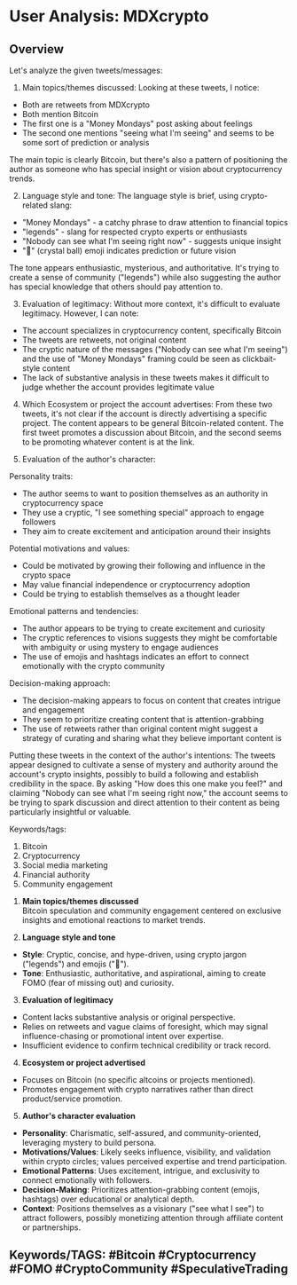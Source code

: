 # User Analysis: MDXcrypto

## Overview

<think>
Let's analyze the given tweets/messages:

1. Main topics/themes discussed:
Looking at these tweets, I notice:
- Both are retweets from MDXcrypto
- Both mention Bitcoin
- The first one is a "Money Mondays" post asking about feelings
- The second one mentions "seeing what I'm seeing" and seems to be some sort of prediction or analysis

The main topic is clearly Bitcoin, but there's also a pattern of positioning the author as someone who has special insight or vision about cryptocurrency trends.

2. Language style and tone:
The language style is brief, using crypto-related slang:
- "Money Mondays" - a catchy phrase to draw attention to financial topics
- "legends" - slang for respected crypto experts or enthusiasts
- "Nobody can see what I'm seeing right now" - suggests unique insight
- "🔮" (crystal ball) emoji indicates prediction or future vision

The tone appears enthusiastic, mysterious, and authoritative. It's trying to create a sense of community ("legends") while also suggesting the author has special knowledge that others should pay attention to.

3. Evaluation of legitimacy:
Without more context, it's difficult to evaluate legitimacy. However, I can note:
- The account specializes in cryptocurrency content, specifically Bitcoin
- The tweets are retweets, not original content
- The cryptic nature of the messages ("Nobody can see what I'm seeing") and the use of "Money Mondays" framing could be seen as clickbait-style content
- The lack of substantive analysis in these tweets makes it difficult to judge whether the account provides legitimate value

4. Which Ecosystem or project the account advertises:
From these two tweets, it's not clear if the account is directly advertising a specific project. The content appears to be general Bitcoin-related content. The first tweet promotes a discussion about Bitcoin, and the second seems to be promoting whatever content is at the link.

5. Evaluation of the author's character:

Personality traits:
- The author seems to want to position themselves as an authority in cryptocurrency space
- They use a cryptic, "I see something special" approach to engage followers
- They aim to create excitement and anticipation around their insights

Potential motivations and values:
- Could be motivated by growing their following and influence in the crypto space
- May value financial independence or cryptocurrency adoption
- Could be trying to establish themselves as a thought leader

Emotional patterns and tendencies:
- The author appears to be trying to create excitement and curiosity
- The cryptic references to visions suggests they might be comfortable with ambiguity or using mystery to engage audiences
- The use of emojis and hashtags indicates an effort to connect emotionally with the crypto community

Decision-making approach:
- The decision-making appears to focus on content that creates intrigue and engagement
- They seem to prioritize creating content that is attention-grabbing
- The use of retweets rather than original content might suggest a strategy of curating and sharing what they believe important content is

Putting these tweets in the context of the author's intentions:
The tweets appear designed to cultivate a sense of mystery and authority around the account's crypto insights, possibly to build a following and establish credibility in the space. By asking "How does this one make you feel?" and claiming "Nobody can see what I'm seeing right now," the account seems to be trying to spark discussion and direct attention to their content as being particularly insightful or valuable.

Keywords/tags:
1. Bitcoin
2. Cryptocurrency
3. Social media marketing
4. Financial authority
5. Community engagement
</think>

1. **Main topics/themes discussed**  
Bitcoin speculation and community engagement centered on exclusive insights and emotional reactions to market trends.

2. **Language style and tone**  
- **Style**: Cryptic, concise, and hype-driven, using crypto jargon ("legends") and emojis ("🔮").  
- **Tone**: Enthusiastic, authoritative, and aspirational, aiming to create FOMO (fear of missing out) and curiosity.

3. **Evaluation of legitimacy**  
- Content lacks substantive analysis or original perspective.  
- Relies on retweets and vague claims of foresight, which may signal influence-chasing or promotional intent over expertise.  
- Insufficient evidence to confirm technical credibility or track record.

4. **Ecosystem or project advertised**  
- Focuses on Bitcoin (no specific altcoins or projects mentioned).  
- Promotes engagement with crypto narratives rather than direct product/service promotion.

5. **Author's character evaluation**  
- **Personality**: Charismatic, self-assured, and community-oriented, leveraging mystery to build persona.  
- **Motivations/Values**: Likely seeks influence, visibility, and validation within crypto circles; values perceived expertise and trend participation.  
- **Emotional Patterns**: Uses excitement, intrigue, and exclusivity to connect emotionally with followers.  
- **Decision-Making**: Prioritizes attention-grabbing content (emojis, hashtags) over educational or analytical depth.  
- **Context**: Positions themselves as a visionary ("see what I see") to attract followers, possibly monetizing attention through affiliate content or partnerships.

**Keywords/TAGS**: #Bitcoin #Cryptocurrency #FOMO #CryptoCommunity #SpeculativeTrading
---

